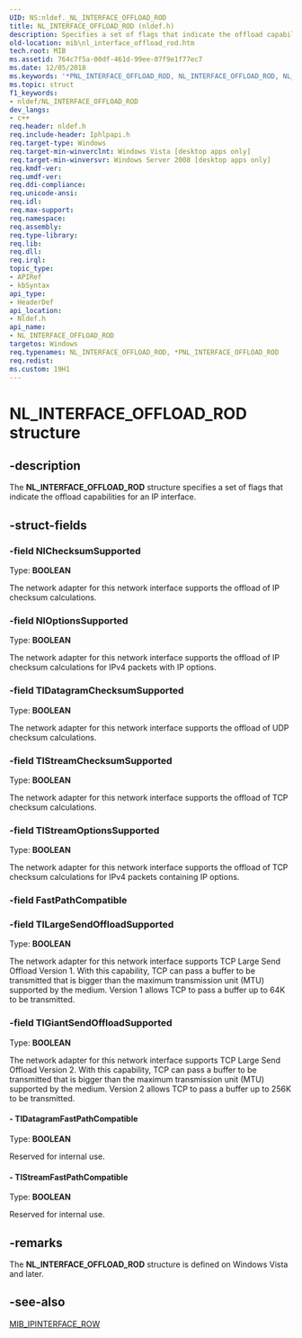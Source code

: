 ```yaml
---
UID: NS:nldef._NL_INTERFACE_OFFLOAD_ROD
title: NL_INTERFACE_OFFLOAD_ROD (nldef.h)
description: Specifies a set of flags that indicate the offload capabilities for an IP interface.
old-location: mib\nl_interface_offload_rod.htm
tech.root: MIB
ms.assetid: 764c7f5a-00df-461d-99ee-07f9e1f77ec7
ms.date: 12/05/2018
ms.keywords: '*PNL_INTERFACE_OFFLOAD_ROD, NL_INTERFACE_OFFLOAD_ROD, NL_INTERFACE_OFFLOAD_ROD structure [MIB], PNL_INTERFACE_OFFLOAD_ROD, PNL_INTERFACE_OFFLOAD_ROD structure pointer [MIB], mib.nl_interface_offload_rod, nldef/NL_INTERFACE_OFFLOAD_ROD, nldef/PNL_INTERFACE_OFFLOAD_ROD'
ms.topic: struct
f1_keywords:
- nldef/NL_INTERFACE_OFFLOAD_ROD
dev_langs:
- c++
req.header: nldef.h
req.include-header: Iphlpapi.h
req.target-type: Windows
req.target-min-winverclnt: Windows Vista [desktop apps only]
req.target-min-winversvr: Windows Server 2008 [desktop apps only]
req.kmdf-ver: 
req.umdf-ver: 
req.ddi-compliance: 
req.unicode-ansi: 
req.idl: 
req.max-support: 
req.namespace: 
req.assembly: 
req.type-library: 
req.lib: 
req.dll: 
req.irql: 
topic_type:
- APIRef
- kbSyntax
api_type:
- HeaderDef
api_location:
- Nldef.h
api_name:
- NL_INTERFACE_OFFLOAD_ROD
targetos: Windows
req.typenames: NL_INTERFACE_OFFLOAD_ROD, *PNL_INTERFACE_OFFLOAD_ROD
req.redist: 
ms.custom: 19H1
---
```


# NL_INTERFACE_OFFLOAD_ROD structure


## -description


The <b>NL_INTERFACE_OFFLOAD_ROD</b> structure  specifies a set of flags that indicate the offload capabilities for an IP interface. 


## -struct-fields




### -field NlChecksumSupported

Type: <b>BOOLEAN</b>

The network adapter for this network interface supports the offload of IP checksum calculations.


### -field NlOptionsSupported

Type: <b>BOOLEAN</b>

The network adapter for this network interface supports the offload of IP checksum calculations for IPv4 packets with IP options.


### -field TlDatagramChecksumSupported

Type: <b>BOOLEAN</b>

The network adapter for this network interface supports the offload of UDP checksum calculations.


### -field TlStreamChecksumSupported

Type: <b>BOOLEAN</b>

The network adapter for this network interface supports the offload of TCP checksum calculations.


### -field TlStreamOptionsSupported

Type: <b>BOOLEAN</b>

The network adapter for this network interface supports the offload of TCP checksum calculations for IPv4 packets containing IP options.



### -field FastPathCompatible

 


### -field TlLargeSendOffloadSupported

Type: <b>BOOLEAN</b>

The network adapter for this network interface supports TCP Large Send Offload Version 1. With this capability, TCP can pass a buffer to be transmitted that is bigger than the maximum transmission unit (MTU) supported by the medium.  Version 1 allows TCP to pass a buffer up to 64K to be transmitted. 



### -field TlGiantSendOffloadSupported

Type: <b>BOOLEAN</b>

The network adapter for this network interface supports TCP Large Send Offload Version 2. With this capability, TCP can pass a buffer to be transmitted that is bigger than the maximum transmission unit (MTU) supported by the medium.  Version 2 allows TCP to pass a buffer up to 256K to be transmitted. 



#### - TlDatagramFastPathCompatible

Type: <b>BOOLEAN</b>

Reserved for internal use.




#### - TlStreamFastPathCompatible

Type: <b>BOOLEAN</b>

Reserved for internal use.




## -remarks



The <b>NL_INTERFACE_OFFLOAD_ROD</b> structure is defined on Windows Vista and later. 




## -see-also




<a href="https://docs.microsoft.com/windows/desktop/api/netioapi/ns-netioapi-mib_ipinterface_row">MIB_IPINTERFACE_ROW</a>
 

 

